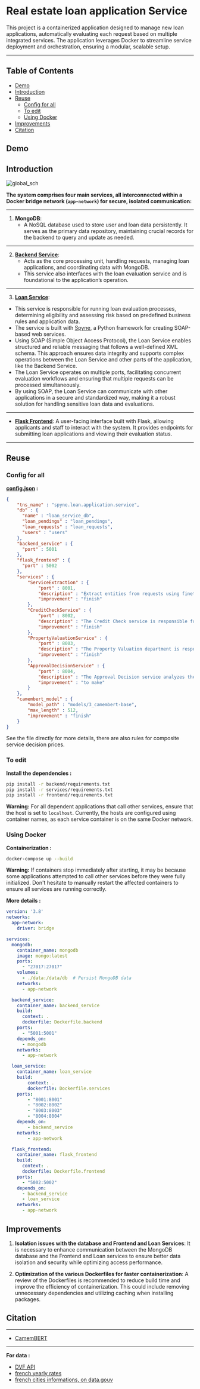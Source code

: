 # Real estate loan application Service
This project is a containerized application designed to manage new loan applications, automatically evaluating each request based on multiple integrated services. The application leverages Docker to streamline service deployment and orchestration, ensuring a modular, scalable setup.

---

## Table of Contents
- [Demo](#demo)
- [Introduction](#introduction)
- [Reuse](#reuse)
  - [Config for all](#config-for-all)
  - [To edit](#to-edit)
  - [Using Docker](#using-docker)
- [Improvements](#improvements)
- [Citation](#citation)
  
## Demo
## Introduction 
![global_sch](https://github.com/mchianale/loan_request_application/blob/main/docs/global_sch.png)

**The system comprises four main services, all interconnected within a Docker bridge network (`app-network`) for secure, isolated communication:**

--- 

1. **MongoDB**:
   - A NoSQL database used to store user and loan data persistently. It serves as the primary data repository, maintaining crucial records for the backend to query and update as needed.

--- 

2. **[Backend Service](https://github.com/mchianale/loan_request_application/blob/main/backend/README.md)**:
   - Acts as the core processing unit, handling requests, managing loan applications, and coordinating data with MongoDB.
   - This service also interfaces with the loan evaluation service and is foundational to the application’s operation.

--- 

3.  **[Loan Service](https://github.com/mchianale/loan_request_application/blob/main/services/README.md)**:
   - This service is responsible for running loan evaluation processes, determining eligibility and assessing risk based on predefined business rules and application data.
   - The service is built with [Spyne](https://spyne.io/), a Python framework for creating SOAP-based web services.
   - Using SOAP (Simple Object Access Protocol), the Loan Service enables structured and reliable messaging that follows a well-defined XML schema. This approach ensures data integrity and supports complex operations between the Loan Service and other parts of the application, like the Backend Service.
   - The Loan Service operates on multiple ports, facilitating concurrent evaluation workflows and ensuring that multiple requests can be processed simultaneously.
   - By using SOAP, the Loan Service can communicate with other applications in a secure and standardized way, making it a robust solution for handling sensitive loan data and evaluations.

--- 

- **[Flask Frontend](https://github.com/mchianale/loan_request_application/blob/main/frontend/README.md)**: A user-facing interface built with Flask, allowing applicants and staff to interact with the system. It provides endpoints for submitting loan applications and viewing their evaluation status.

--- 

## Reuse
### Config for all
**[config.json](https://github.com/mchianale/loan_request_application/blob/main/config.json) :**
```json
{
    "tns_name" : "spyne.loan.application.service",
    "db" : {
      "name" : "loan_service_db",
      "loan_pendings" : "loan_pendings",
      "loan_requests" : "loan_requests",
      "users" : "users"
    },
    "backend_service" : {
      "port" : 5001
    },
    "flask_frontend" : {
      "port" : 5002
    },
    "services" : {
        "ServiceExtraction" : {
            "port" : 8001,
            "description" : "Extract entities from requests using finetuned transformers model and clean output using nlp rules.",
            "improvement" : "finish"
        },
        "CreditCheckService" : {
            "port" : 8002,
            "description" : "The Credit Check service is responsible for assessing the financial capacity of the customer to repay the loan.",
            "improvement" : "finish"
        },
        "PropertyValuationService" : {
            "port" : 8003,
            "description" : "The Property Valuation department is responsible for estimating the market value of the property for which the loan is requested",
            "improvement" : "finish"
        },
        "ApprovalDecisionService" : {
            "port" : 8004,
            "description" : "The Approval Decision service analyzes the data collected during the stages (Credit Check and Property Valuation) to determine if the home loan can be approved",
            "improvement" : "to make"
        }
    },
    "camembert_model" : {
        "model_path" : "models/3_camembert-base",
        "max_length" : 512,
        "improvement" : "finish"
    }
}
```
See the file directly for more details, there are also rules for composite service decision prices.

### To edit
**Install the dependencies :**
```bash
pip install -r backend/requirements.txt
pip install -r services/requirements.txt
pip install -r frontend/requirements.txt
```
**Warning:** For all dependent applications that call other services, ensure that the host is set to `localhost`. Currently, the hosts are configured using container names, as each service container is on the same Docker network.

### Using Docker
**Containerization :**
```bash
docker-compose up --build
```

**Warning:** If containers stop immediately after starting, it may be because some applications attempted to call other services before they were fully initialized. Don't hesitate to manually restart the affected containers to ensure all services are running correctly.

**More details :**
```yml
version: '3.8'
networks:
  app-network:
    driver: bridge

services:
  mongodb:
    container_name: mongodb
    image: mongo:latest
    ports:
      - "27017:27017"
    volumes:
      - ./data:/data/db  # Persist MongoDB data
    networks:
      - app-network

  backend_service:
    container_name: backend_service
    build:
      context: .
      dockerfile: Dockerfile.backend
    ports:
      - "5001:5001"   
    depends_on:
      - mongodb
    networks:
      - app-network

  loan_service:
    container_name: loan_service
    build:
        context: .
        dockerfile: Dockerfile.services
    ports:
        - "8001:8001"
        - "8002:8002"
        - "8003:8003"
        - "8004:8004"
    depends_on:
        - backend_service
    networks:
        - app-network

  flask_frontend:
    container_name: flask_frontend
    build:
      context: .
      dockerfile: Dockerfile.frontend
    ports:
      - "5002:5002"  
    depends_on:
      - backend_service
      - loan_service
    networks:
      - app-network
```

## Improvements
1. **Isolation issues with the database and Frontend and Loan Services**: It is necessary to enhance communication between the MongoDB database and the Frontend and Loan services to ensure better data isolation and security while optimizing access performance.

2. **Optimization of the various Dockerfiles for faster containerization**: A review of the Dockerfiles is recommended to reduce build time and improve the efficiency of containerization. This could include removing unnecessary dependencies and utilizing caching when installing packages.


## Citation

---

- [CamemBERT](https://arxiv.org/pdf/1911.03894)

---

**For data :**
- [DVF API](https://github.com/cquest/dvf_as_api?tab=readme-ov-file)
- [french yearly rates](https://www.empruntis.com/financement/actualites/barometres_regionaux.php)
- [french cities informations, on data.gouv](https://www.data.gouv.fr/fr/datasets)



